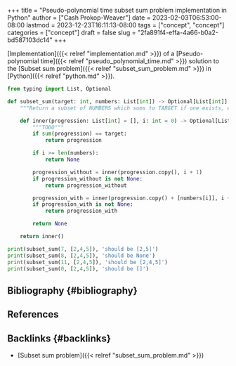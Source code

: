 +++
title = "Pseudo-polynomial time subset sum problem implementation in Python"
author = ["Cash Prokop-Weaver"]
date = 2023-02-03T06:53:00-08:00
lastmod = 2023-12-23T16:11:13-08:00
tags = ["concept", "concept"]
categories = ["concept"]
draft = false
slug = "2fa891f4-effa-4a66-b0a2-bd587103dc14"
+++

[Implementation]({{< relref "implementation.md" >}}) of a [Pseudo-polynomial time]({{< relref "pseudo_polynomial_time.md" >}}) solution to the [Subset sum problem]({{< relref "subset_sum_problem.md" >}}) in [Python]({{< relref "python.md" >}}).

```python
from typing import List, Optional

def subset_sum(target: int, numbers: List[int]) -> Optional[List[int]]:
    """Return a subset of NUMBERS which sums to TARGET if one exists, else return None."""

    def inner(progression: List[int] = [], i: int = 0) -> Optional[List[int]]:
        """TODO"""
        if sum(progression) == target:
            return progression

        if i >= len(numbers):
            return None

        progression_without = inner(progression.copy(), i + 1)
        if progression_without is not None:
            return progression_without

        progression_with = inner(progression.copy() + [numbers[i]], i + 1)
        if progression_with is not None:
            return progression_with

        return None

    return inner()

print(subset_sum(7, [2,4,5]), 'should be [2,5]')
print(subset_sum(8, [2,4,5]), 'should be None')
print(subset_sum(11, [2,4,5]), 'should be [2,4,5]')
print(subset_sum(0, [2,4,5]), 'should be []')
```


## Bibliography {#bibliography}

## References

<style>.csl-entry{text-indent: -1.5em; margin-left: 1.5em;}</style><div class="csl-bib-body">
</div>



## Backlinks {#backlinks}

-   [Subset sum problem]({{< relref "subset_sum_problem.md" >}})
